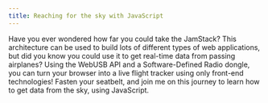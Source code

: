 ```yaml
---
title: Reaching for the sky with JavaScript
---
```


Have you ever wondered how far you could take the JamStack? This architecture can be used to build lots of different types of web applications, but did you know you could use it to get real-time data from passing airplanes? Using the WebUSB API and a Software-Defined Radio dongle, you can turn your browser into a live flight tracker using only front-end technologies! Fasten your seatbelt, and join me on this journey to learn how to get data from the sky, using JavaScript.